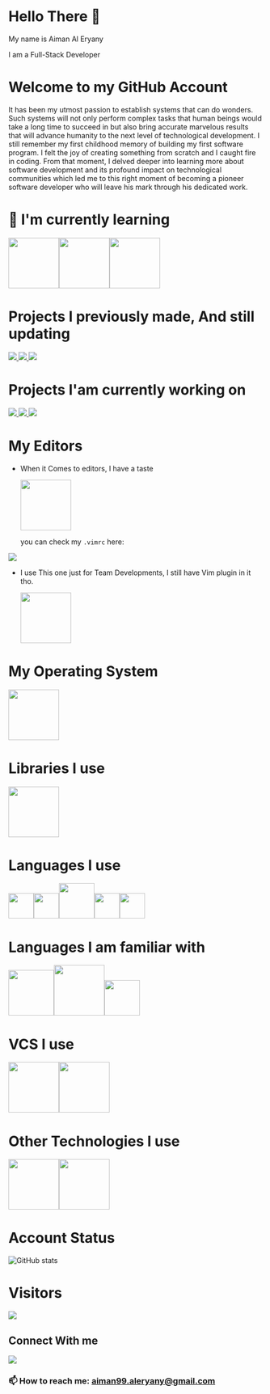 # Hello There 👋

My name is Aiman Al Eryany

I am a Full-Stack Developer

# Welcome to my GitHub Account

It has been my utmost passion to establish systems that can
do wonders. Such systems will not only perform complex tasks
that human beings would take a long time to succeed in but
also bring accurate marvelous results that will advance
humanity to the next level of technological development. I
still remember my first childhood memory of building my
first software program. I felt the joy of creating something
from scratch and I caught fire in coding. From that moment,
I delved deeper into learning more about software
development and its profound impact on technological
communities which led me to this right moment of becoming a
pioneer software developer who will leave his mark through
his dedicated work.

# 🌱 I'm currently learning

<img height=100 src="https://cdn.jsdelivr.net/gh/devicons/devicon/icons/nodejs/nodejs-original-wordmark.svg" /><img height=100 src="https://cdn.jsdelivr.net/gh/devicons/devicon/icons/postgresql/postgresql-original-wordmark.svg" /><img height=100 src="https://cdn.jsdelivr.net/gh/devicons/devicon/icons/elixir/elixir-original-wordmark.svg" />

# Projects I previously made, And still updating

<a href="https://github.com/aiman99aleryany/stripeV2.git">
<img src="https://github-readme-stats.vercel.app/api/pin/?username=aiman99aleryany&repo=stripeV2&theme=transparent"/>
</a>

<a href="https://github.com/aiman99aleryany/pancakeswap_V1.0.0.git">
<img src="https://github-readme-stats.vercel.app/api/pin/?username=aiman99aleryany&repo=pancakeswap_V1.0.0&theme=transparent"/>
</a>

<a href="https://github.com/aiman99aleryany/airvnv.git">
<img src="https://github-readme-stats.vercel.app/api/pin/?username=aiman99aleryany&repo=airvnv&theme=transparent"/>
</a>

# Projects I'am currently working on

<a href="https://github.com/aiman99aleryany/airvnv-frontend.git">
<img src="https://github-readme-stats.vercel.app/api/pin/?username=aiman99aleryany&repo=airvnv-frontend&theme=transparent"/>
</a>

<a href="https://github.com/aiman99aleryany/Project-CoolZone.git">
<img src="https://github-readme-stats.vercel.app/api/pin/?username=aiman99aleryany&repo=Project-CoolZone&theme=transparent"/>
</a>

<a href="https://github.com/aiman99aleryany/millionaire-quiz-frontend.git">
<img src="https://github-readme-stats.vercel.app/api/pin/?username=aiman99aleryany&repo=millionaire-quiz-frontend&theme=transparent"/>
</a>



# My Editors

- When it Comes to editors, I have a taste

  <img height=100 src="https://cdn.jsdelivr.net/gh/devicons/devicon/icons/vim/vim-original.svg" />

  you can check my `.vimrc` here:

<a href="https://github.com/aiman99aleryany/my-First-vimrc.git">
<img src="https://github-readme-stats.vercel.app/api/pin/?username=aiman99aleryany&repo=my-first-vimrc&theme=transparent"/>
</a>

- I use This one just for Team Developments, I still have Vim plugin in it tho.

    <img height=100 src="https://cdn.jsdelivr.net/gh/devicons/devicon/icons/vscode/vscode-original.svg" />

# My Operating System

<img height=100 src="https://cdn.jsdelivr.net/gh/devicons/devicon/icons/ubuntu/ubuntu-plain-wordmark.svg" />

# Libraries I use

<img height=100 src="https://cdn.jsdelivr.net/gh/devicons/devicon/icons/react/react-original.svg" />

# Languages I use

<img height=50 src="https://cdn.jsdelivr.net/gh/devicons/devicon/icons/html5/html5-original.svg" /><img height=50 src="https://cdn.jsdelivr.net/gh/devicons/devicon/icons/css3/css3-original.svg" /><img height=70 src="https://cdn.jsdelivr.net/gh/devicons/devicon/icons/sass/sass-original.svg" /><img height=50 src="https://cdn.jsdelivr.net/gh/devicons/devicon/icons/javascript/javascript-original.svg" /><img height=50 src="https://cdn.jsdelivr.net/gh/devicons/devicon/icons/typescript/typescript-original.svg" />

# Languages I am familiar with

<img height=90 src="https://cdn.jsdelivr.net/gh/devicons/devicon/icons/python/python-original-wordmark.svg" /><img height=100 src="https://cdn.jsdelivr.net/gh/devicons/devicon/icons/java/java-original-wordmark.svg" /><img height=70 src="https://cdn.jsdelivr.net/gh/devicons/devicon/icons/c/c-original.svg" />

# VCS I use

<img height=100 src="https://cdn.jsdelivr.net/gh/devicons/devicon/icons/git/git-plain.svg"/><img height=100 src="https://cdn.jsdelivr.net/gh/devicons/devicon/icons/github/github-original.svg"/>

# Other Technologies I use

<img height=100 src="https://cdn.jsdelivr.net/gh/devicons/devicon/icons/canva/canva-original.svg"/><img height=100 src="https://cdn.jsdelivr.net/gh/devicons/devicon/icons/google/google-original-wordmark.svg" />

# Account Status

![GitHub stats](https://github-readme-stats.vercel.app/api?username=aiman99aleryany&show_icons=true&theme=transparent)


# Visitors

<img src="https://profile-counter.glitch.me/aiman99aleryany/count.svg" />



## Connect With me

[![](https://img.shields.io/badge/linkedin-%230077B5.svg?style=for-the-badge&logo=linkedin)](https://www.linkedin.com/in/aiman99/)

### 📫 How to reach me: aiman99.aleryany@gmail.com
